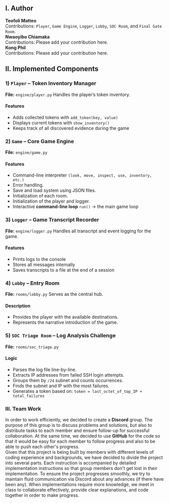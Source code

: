 ## I. Author
**Teofoli Matteo**  
Contributions: `Player`, `Game Engine`, `Logger`, `Lobby`, `SOC Room`, and `Final Gate Room`.\
**Nwaoyibo Chiamaka**  
Contributions: Please add your contribution here.\
**Kong Phil**  
Contributions: Please add your contribution here.

## II. Implemented Components
### 1) `Player` – Token Inventory Manager
**File:** `engine/player.py`
Handles the player’s token inventory.
#### Features
- Adds collected tokens with `add_token(key, value)`
- Displays current tokens with `show_inventory()`
- Keeps track of all discovered evidence during the game

### 2) `Game` – Core Game Engine
**File:** `engine/game.py`
#### Features
- Command-line interpreter `(look, move, inspect, use, inventory, etc.)`
- Error handling.
- Save and load system using JSON files.
- Initialization of each room.
- Initialization of the player and logger.
- Interactive **command-line loop** `run()` -> the main game loop

### 3) `Logger` – Game Transcript Recorder
**File:** `engine/logger.py`
Handles all transcript and event logging for the game.
#### Features
- Prints logs to the console
- Stores all messages internally
- Saves transcripts to a file at the end of a session

### 4) `Lobby` – Entry Room
**File:** `rooms/lobby.py`
Serves as the central hub.
#### Description
- Provides the player with the available destinations.
- Represents the narrative introduction of the game.

### 5) `SOC Triage Room` – Log Analysis Challenge
**File:** `rooms/soc_triage.py`
#### Logic
- Parses the log file line-by-line.
- Extracts IP addresses from failed SSH login attempts.
- Groups them by `/24` subnet and counts occurrences.
- Finds the subnet and IP with the most failures.
- Generates a token based on: `token = last_octet_of_top_IP + total_failures`

### III. Team Work
In order to work efficiently, we decided to create a **Discord** group. The purpose of this group is to discuss problems and solutions, but also to distribute tasks to each member and ensure follow-up for successful collaboration.
At the same time, we decided to use **GitHub** for the code so that it would be easy for each member to follow progress and also to be able to push each other's progress.\
Given that this project is being built by members with different levels of coding experience and backgrounds, we have decided to divide the project into several parts. Each instruction is accompanied by detailed implementation instructions so that group members don't get lost in their implementation. To ensure the project progresses smoothly, we try to maintain fluid communication via Discord about any advances (if there have been any). When implementations require more knowledge, we meet in class to collaborate effectively, provide clear explanations, and code together in order to make progress.
